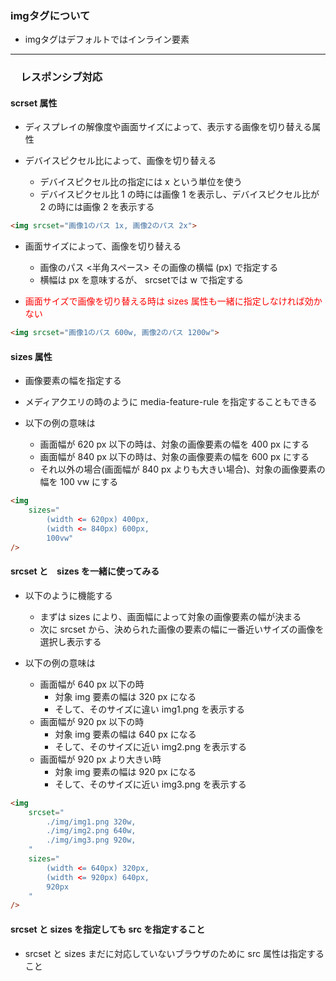 ### imgタグについて

 - imgタグはデフォルトではインライン要素


 ---

### 　レスポンシブ対応

#### scrset 属性

- ディスプレイの解像度や画面サイズによって、表示する画像を切り替える属性

- デバイスピクセル比によって、画像を切り替える
    - デバイスピクセル比の指定には x という単位を使う
    - デバイスピクセル比 1 の時には画像 1 を表示し、デバイスピクセル比が 2 の時には画像 2 を表示する
```html
<img srcset="画像1のパス 1x, 画像2のパス 2x">
```

- 画面サイズによって、画像を切り替える
    - 画像のパス <半角スペース> その画像の横幅 (px) で指定する
    - 横幅は px を意味するが、 srcsetでは w で指定する

- <font color="red">画面サイズで画像を切り替える時は sizes 属性も一緒に指定しなければ効かない</font>

```html
<img srcset="画像1のパス 600w, 画像2のパス 1200w">
```

#### sizes 属性

- 画像要素の幅を指定する

- メディアクエリの時のように media-feature-rule を指定することもできる

- 以下の例の意味は
    - 画面幅が 620 px 以下の時は、対象の画像要素の幅を 400 px にする
    - 画面幅が 840 px 以下の時は、対象の画像要素の幅を 600 px にする
    - それ以外の場合(画面幅が 840 px よりも大きい場合)、対象の画像要素の幅を 100 vw にする

```html
<img
    sizes="
        (width <= 620px) 400px, 
        (width <= 840px) 600px,
        100vw"
/>
```

#### srcset と　sizes を一緒に使ってみる

- 以下のように機能する
    - まずは sizes により、画面幅によって対象の画像要素の幅が決まる
    - 次に srcset から、決められた画像の要素の幅に一番近いサイズの画像を選択し表示する


- 以下の例の意味は
    - 画面幅が 640 px 以下の時
        - 対象 img 要素の幅は 320 px になる
        - そして、そのサイズに違い img1.png を表示する
    - 画面幅が 920 px 以下の時
        - 対象 img 要素の幅は 640 px になる
        - そして、そのサイズに近い img2.png を表示する
    - 画面幅が 920 px より大きい時
        - 対象 img 要素の幅は 920 px になる
        - そして、そのサイズに近い img3.png を表示する
```html
<img
    srcset="
        ./img/img1.png 320w,
        ./img/img2.png 640w,
        ./img/img3.png 920w,
    "
    sizes="
        (width <= 640px) 320px,
        (width <= 920px) 640px,
        920px
    "
/>
```

#### srcset と sizes を指定しても src を指定すること

- srcset と sizes まだに対応していないブラウザのために src 属性は指定すること